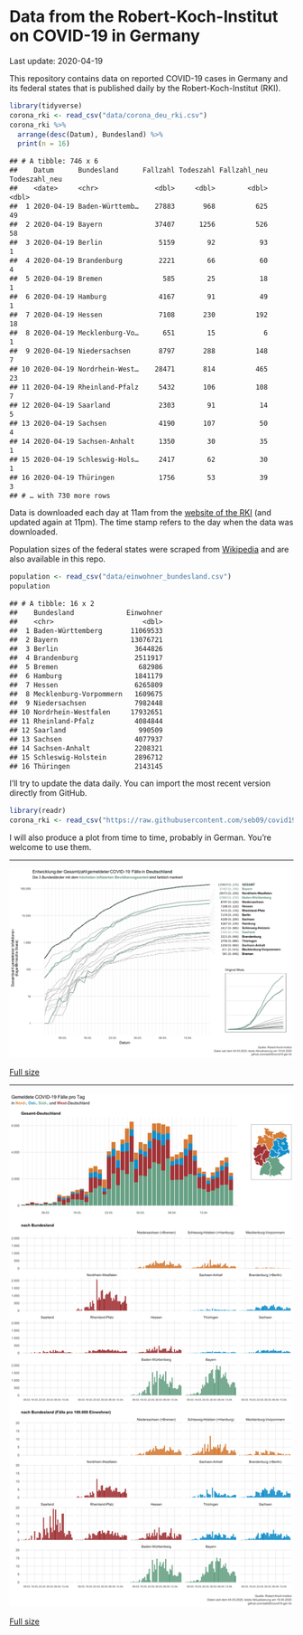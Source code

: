 Data from the Robert-Koch-Institut on COVID-19 in Germany
================
Last update: 2020-04-19

This repository contains data on reported COVID-19 cases in Germany and
its federal states that is published daily by the Robert-Koch-Institut
(RKI).

``` r
library(tidyverse)
corona_rki <- read_csv("data/corona_deu_rki.csv")
corona_rki %>% 
  arrange(desc(Datum), Bundesland) %>% 
  print(n = 16)
```

    ## # A tibble: 746 x 6
    ##    Datum      Bundesland      Fallzahl Todeszahl Fallzahl_neu Todeszahl_neu
    ##    <date>     <chr>              <dbl>     <dbl>        <dbl>         <dbl>
    ##  1 2020-04-19 Baden-Württemb…    27883       968          625            49
    ##  2 2020-04-19 Bayern             37407      1256          526            58
    ##  3 2020-04-19 Berlin              5159        92           93             1
    ##  4 2020-04-19 Brandenburg         2221        66           60             4
    ##  5 2020-04-19 Bremen               585        25           18             1
    ##  6 2020-04-19 Hamburg             4167        91           49             1
    ##  7 2020-04-19 Hessen              7108       230          192            18
    ##  8 2020-04-19 Mecklenburg-Vo…      651        15            6             1
    ##  9 2020-04-19 Niedersachsen       8797       288          148             7
    ## 10 2020-04-19 Nordrhein-West…    28471       814          465            23
    ## 11 2020-04-19 Rheinland-Pfalz     5432       106          108             7
    ## 12 2020-04-19 Saarland            2303        91           14             5
    ## 13 2020-04-19 Sachsen             4190       107           50             4
    ## 14 2020-04-19 Sachsen-Anhalt      1350        30           35             1
    ## 15 2020-04-19 Schleswig-Hols…     2417        62           30             1
    ## 16 2020-04-19 Thüringen           1756        53           39             3
    ## # … with 730 more rows

Data is downloaded each day at 11am from the [website of the
RKI](https://www.rki.de/DE/Content/InfAZ/N/Neuartiges_Coronavirus/Fallzahlen.html)
(and updated again at 11pm). The time stamp refers to the day when the
data was downloaded.

Population sizes of the federal states were scraped from
[Wikipedia](https://de.wikipedia.org/wiki/Liste_der_deutschen_Bundesl%C3%A4nder_nach_Bev%C3%B6lkerung)
and are also available in this repo.

``` r
population <- read_csv("data/einwohner_bundesland.csv")
population
```

    ## # A tibble: 16 x 2
    ##    Bundesland             Einwohner
    ##    <chr>                      <dbl>
    ##  1 Baden-Württemberg       11069533
    ##  2 Bayern                  13076721
    ##  3 Berlin                   3644826
    ##  4 Brandenburg              2511917
    ##  5 Bremen                    682986
    ##  6 Hamburg                  1841179
    ##  7 Hessen                   6265809
    ##  8 Mecklenburg-Vorpommern   1609675
    ##  9 Niedersachsen            7982448
    ## 10 Nordrhein-Westfalen     17932651
    ## 11 Rheinland-Pfalz          4084844
    ## 12 Saarland                  990509
    ## 13 Sachsen                  4077937
    ## 14 Sachsen-Anhalt           2208321
    ## 15 Schleswig-Holstein       2896712
    ## 16 Thüringen                2143145

I’ll try to update the data daily. You can import the most recent
version directly from GitHub.

``` r
library(readr)
corona_rki <- read_csv("https://raw.githubusercontent.com/seb09/covid19-ger-rki/master/data/corona_deu_rki.csv")
```

I will also produce a plot from time to time, probably in German. You’re
welcome to use them.

-----

<img src="plots/covid19-deu-rki-entwicklung.png">

[Full
size](https://github.com/seb09/covid19-ger-rki/raw/master/plots/covid19-deu-rki-entwicklung.png)

-----

<img src="plots/covid19-deu-rki-faelle-pro-tag.png">

[Full
size](https://github.com/seb09/covid19-ger-rki/raw/master/plots/covid19-deu-rki-faelle-pro-tag.png)

